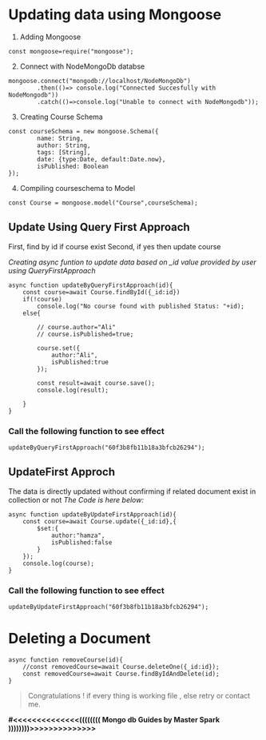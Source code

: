 # Updating data using Mongoose

1. Adding Mongoose

```
const mongoose=require("mongoose");
```
2. Connect with NodeMongoDb databse
```
mongoose.connect("mongodb://localhost/NodeMongoDb")
        .then(()=> console.log("Connected Succesfully with NodeMongodb"))
        .catch(()=>console.log("Unable to connect with NodeMongodb"));
```
3. Creating Course Schema 

```
const courseSchema = new mongoose.Schema({
        name: String,
        author: String,
        tags: [String],
        date: {type:Date, default:Date.now},
        isPublished: Boolean
});
```

4. Compiling courseschema to Model 
```
const Course = mongoose.model("Course",courseSchema);
```

## Update Using Query First Approach 

First, find by id if course exist 
Second, if yes then update course 

*Creating async funtion to update data based on _id value provided by user using QueryFirstApproach*

```
async function updateByQueryFirstApproach(id){
    const course=await Course.findById({_id:id})
    if(!course)
        console.log("No course found with published Status: "+id);
    else{

        // course.author="Ali"
        // course.isPublished=true;
        
        course.set({
            author:"Ali",
            isPublished:true
        });

        const result=await course.save();
        console.log(result);

    }
}
```
### Call the following function to see effect
```
updateByQueryFirstApproach("60f3b8fb11b18a3bfcb26294");
```

## UpdateFirst Approch
The data is directly updated without confirming if related document exist in collection or not
*The Code is here below:*
```
async function updateByUpdateFirstApproach(id){
    const course=await Course.update({_id:id},{
        $set:{
            author:"hamza",
            isPublished:false
        }
    });
    console.log(course);
}
```
### Call the following function to see effect

```
updateByUpdateFirstApproach("60f3b8fb11b18a3bfcb26294");
```

# Deleting a Document

```
async function removeCourse(id){
    //const removedCourse=await Course.deleteOne({_id:id});
    const removedCourse=await Course.findByIdAndDelete(id);
}
```


> Congratulations ! if every thing is working file , else retry or contact me.

**#<<<<<<<<<<<<<<(((((((( Mongo db Guides by Master Spark ))))))))>>>>>>>>>>>>>>**
